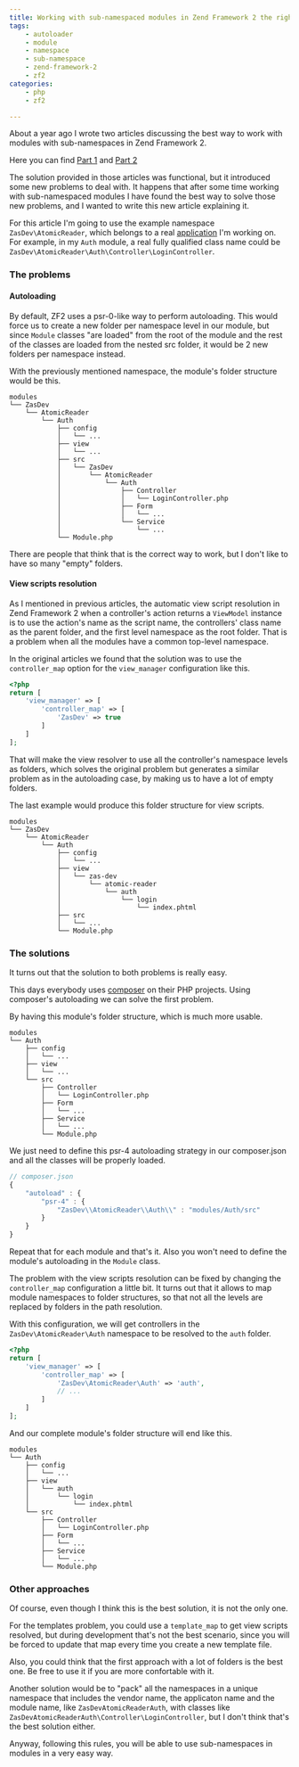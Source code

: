 ```yaml
---
title: Working with sub-namespaced modules in Zend Framework 2 the right way 
tags:
    - autoloader
    - module
    - namespace
    - sub-namespace
    - zend-framework-2
    - zf2
categories:
    - php
    - zf2

---
```


About a year ago I wrote two articles discussing the best way to work with modules with sub-namespaces in Zend Framework 2.

Here you can find [Part 1](http://blog.alejandrocelaya.com/2014/05/21/create-modules-with-sub-namespaces-in-zend-framework-2/) and [Part 2](http://blog.alejandrocelaya.com/2014/06/21/create-modules-with-sub-namespaces-in-zend-framework-2-part-ii/)

The solution provided in those articles was functional, but it introduced some new problems to deal with. It happens that after some time working with sub-namespaced modules I have found the best way to solve those new problems, and I wanted to write this new article explaining it.

For this article I'm going to use the example namespace `ZasDev\AtomicReader`, which belongs to a real [application](http://www.atomic-reader.com) I'm working on. For example, in my `Auth` module, a real fully qualified class name could be `ZasDev\AtomicReader\Auth\Controller\LoginController`.

### The problems

#### Autoloading

By default, ZF2 uses a psr-0-like way to perform autoloading. This would force us to create a new folder per namespace level in our module, but since `Module` classes "are loaded" from the root of the module and the rest of the classes are loaded from the nested src folder, it would be 2 new folders per namespace instead.

With the previously mentioned namespace, the module's folder structure would be this.
 
~~~
modules
└── ZasDev
    └── AtomicReader
        └── Auth
            ├── config
            │   └── ...
            ├── view
            │   └── ...
            ├── src
            │   └── ZasDev
            │       └── AtomicReader
            │           └── Auth
            │               ├── Controller
            │               │   └── LoginController.php
            │               ├── Form
            │               │   └── ...
            │               └── Service
            │                   └── ...
            └── Module.php
~~~

There are people that think that is the correct way to work, but I don't like to have so many "empty" folders.

#### View scripts resolution

As I mentioned in previous articles, the automatic view script resolution in Zend Framework 2 when a controller's action returns a `ViewModel` instance is to use the action's name as the script name, the controllers' class name as the parent folder, and the first level namespace as the root folder. That is a problem when all the modules have a common top-level namespace.
 
In the original articles we found that the solution was to use the `controller_map` option for the `view_manager` configuration like this.

~~~php
<?php
return [
    'view_manager' => [
        'controller_map' => [
            'ZasDev' => true
        ]
    ]
];
~~~

That will make the view resolver to use all the controller's namespace levels as folders, which solves the original problem but generates a similar problem as in the autoloading case, by making us to have a lot of empty folders.

The last example would produce this folder structure for view scripts.

~~~
modules
└── ZasDev
    └── AtomicReader
        └── Auth
            ├── config
            │   └── ...
            ├── view
            │   └── zas-dev
            │       └── atomic-reader
            │           └── auth
            │               └── login
            │                   └── index.phtml
            ├── src
            │   └── ...
            └── Module.php
~~~

### The solutions

It turns out that the solution to both problems is really easy.

This days everybody uses [composer](https://getcomposer.org/) on their PHP projects. Using composer's autoloading we can solve the first problem.
 
By having this module's folder structure, which is much more usable.

~~~
modules
└── Auth
    ├── config
    │   └── ...
    ├── view
    │   └── ...
    └── src
        ├── Controller
        │   └── LoginController.php
        ├── Form
        │   └── ...
        ├── Service
        │   └── ...
        └── Module.php
~~~

We just need to define this psr-4 autoloading strategy in our composer.json and all the classes will be properly loaded.

~~~javascript
// composer.json
{
    "autoload" : {
        "psr-4" : {
            "ZasDev\\AtomicReader\\Auth\\" : "modules/Auth/src"
        }
    }
}
~~~

Repeat that for each module and that's it. Also you won't need to define the module's autoloading in the `Module` class.

The problem with the view scripts resolution can be fixed by changing the `controller_map` configuration a little bit. It turns out that it allows to map module namespaces to folder structures, so that not all the levels are replaced by folders in the path resolution.

With this configuration, we will get controllers in the `ZasDev\AtomicReader\Auth` namespace to be resolved to the `auth` folder.

~~~php
<?php
return [
    'view_manager' => [
        'controller_map' => [
            'ZasDev\AtomicReader\Auth' => 'auth',
            // ...
        ]
    ]
];
~~~

And our complete module's folder structure will end like this.

~~~
modules
└── Auth
    ├── config
    │   └── ...
    ├── view
    │   └── auth
    │       └── login
    │           └── index.phtml
    └── src
        ├── Controller
        │   └── LoginController.php
        ├── Form
        │   └── ...
        ├── Service
        │   └── ...
        └── Module.php
~~~

### Other approaches

Of course, even though I think this is the best solution, it is not the only one.
 
For the templates problem, you could use a `template_map` to get view scripts resolved, but during development that's not the best scenario, since you will be forced to update that map every time you create a new template file.

Also, you could think that the first approach with a lot of folders is the best one. Be free to use it if you are more confortable with it.

Another solution would be to "pack" all the namespaces in a unique namespace that includes the vendor name, the applicaton name and the module name, like `ZasDevAtomicReaderAuth`, with classes like `ZasDevAtomicReaderAuth\Controller\LoginController`, but I don't think that's the best solution either.

Anyway, following this rules, you will be able to use sub-namespaces in modules in a very easy way. 

